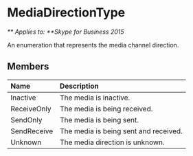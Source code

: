 
# MediaDirectionType


_** Applies to: **Skype for Business 2015_

An enumeration that represents the media channel direction. 

## Members



| <strong>Name</strong> | <strong>Description</strong>          |
|:----------------------|:--------------------------------------|
| Inactive              | The media is inactive.                |
| ReceiveOnly           | The media is being received.          |
| SendOnly              | The media is being sent.              |
| SendReceive           | The media is being sent and received. |
| Unknown               | The media direction is unknown.       |

